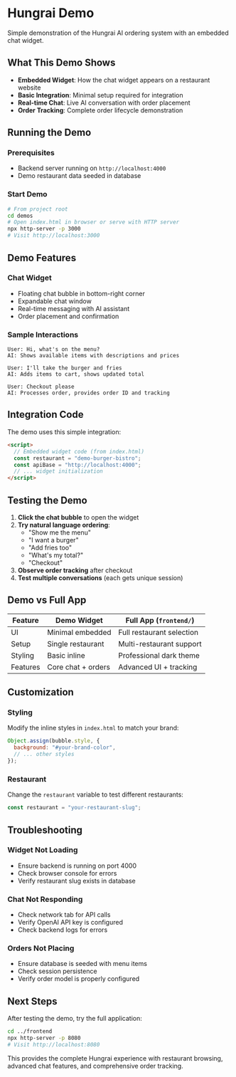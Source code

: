# Hungrai Demo

Simple demonstration of the Hungrai AI ordering system with an embedded chat widget.

## What This Demo Shows

- **Embedded Widget**: How the chat widget appears on a restaurant website
- **Basic Integration**: Minimal setup required for integration
- **Real-time Chat**: Live AI conversation with order placement
- **Order Tracking**: Complete order lifecycle demonstration

## Running the Demo

### Prerequisites
- Backend server running on `http://localhost:4000`
- Demo restaurant data seeded in database

### Start Demo
```bash
# From project root
cd demos
# Open index.html in browser or serve with HTTP server
npx http-server -p 3000
# Visit http://localhost:3000
```

## Demo Features

### Chat Widget
- Floating chat bubble in bottom-right corner
- Expandable chat window
- Real-time messaging with AI assistant
- Order placement and confirmation

### Sample Interactions
```
User: Hi, what's on the menu?
AI: Shows available items with descriptions and prices

User: I'll take the burger and fries
AI: Adds items to cart, shows updated total

User: Checkout please
AI: Processes order, provides order ID and tracking
```

## Integration Code

The demo uses this simple integration:

```html
<script>
  // Embedded widget code (from index.html)
  const restaurant = "demo-burger-bistro";
  const apiBase = "http://localhost:4000";
  // ... widget initialization
</script>
```

## Testing the Demo

1. **Click the chat bubble** to open the widget
2. **Try natural language ordering**:
   - "Show me the menu"
   - "I want a burger"
   - "Add fries too"
   - "What's my total?"
   - "Checkout"
3. **Observe order tracking** after checkout
4. **Test multiple conversations** (each gets unique session)

## Demo vs Full App

| Feature | Demo Widget | Full App (`frontend/`) |
|---------|-------------|----------------------|
| UI | Minimal embedded | Full restaurant selection |
| Setup | Single restaurant | Multi-restaurant support |
| Styling | Basic inline | Professional dark theme |
| Features | Core chat + orders | Advanced UI + tracking |

## Customization

### Styling
Modify the inline styles in `index.html` to match your brand:

```javascript
Object.assign(bubble.style, {
  background: "#your-brand-color",
  // ... other styles
});
```

### Restaurant
Change the `restaurant` variable to test different restaurants:

```javascript
const restaurant = "your-restaurant-slug";
```

## Troubleshooting

### Widget Not Loading
- Ensure backend is running on port 4000
- Check browser console for errors
- Verify restaurant slug exists in database

### Chat Not Responding
- Check network tab for API calls
- Verify OpenAI API key is configured
- Check backend logs for errors

### Orders Not Placing
- Ensure database is seeded with menu items
- Check session persistence
- Verify order model is properly configured

## Next Steps

After testing the demo, try the full application:

```bash
cd ../frontend
npx http-server -p 8080
# Visit http://localhost:8080
```

This provides the complete Hungrai experience with restaurant browsing, advanced chat features, and comprehensive order tracking.